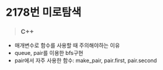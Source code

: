 # 2178번 미로탐색
> ### C++
* 매개변수로 함수를 사용할 때 주의해야하는 이유
* queue, pair를 이용한 bfs구현
* pair에서 자주 사용한 함수: make_pair, pair.first, pair.second